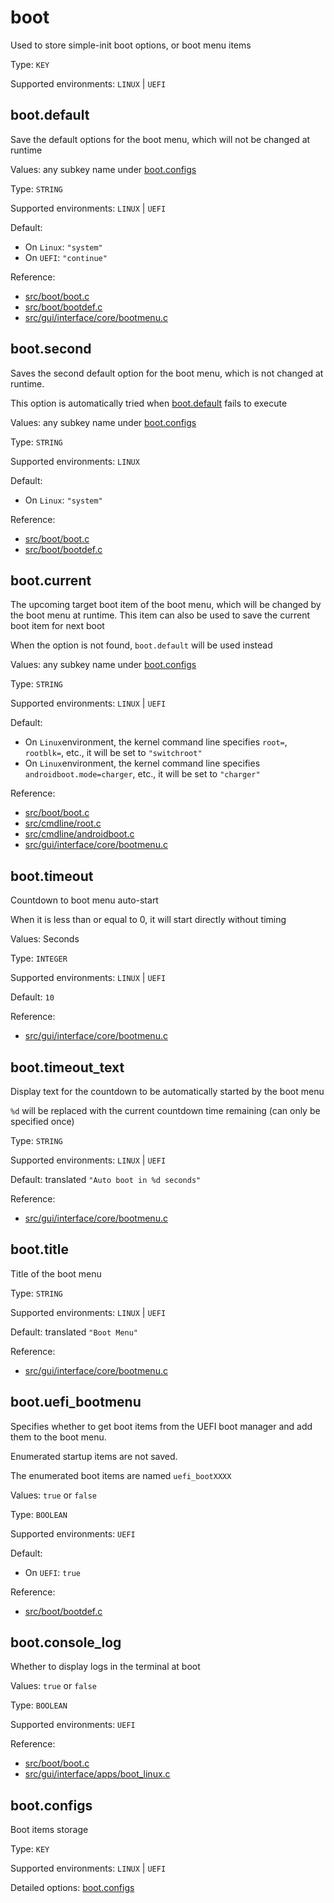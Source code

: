 # boot

Used to store simple-init boot options, or boot menu items

Type: `KEY`

Supported environments: `LINUX` | `UEFI`

## boot.default

Save the default options for the boot menu, which will not be changed at runtime

Values: any subkey name under [boot.configs](boot.configs.md)

Type: `STRING`

Supported environments: `LINUX` | `UEFI`

Default:
 - On `Linux`: `"system"`
 - On `UEFI`: `"continue"`

Reference:
 - [src/boot/boot.c](../../../src/boot/boot.c)
 - [src/boot/bootdef.c](../../../src/boot/bootdef.c)
 - [src/gui/interface/core/bootmenu.c](../../../src/gui/interface/core/bootmenu.c)

## boot.second

Saves the second default option for the boot menu, which is not changed at runtime.

This option is automatically tried when [boot.default](#boot.default) fails to execute

Values: any subkey name under [boot.configs](boot.configs.md)

Type: `STRING`

Supported environments: `LINUX`

Default:
 - On `Linux`: `"system"`

Reference:
 - [src/boot/boot.c](../../../src/boot/boot.c)
 - [src/boot/bootdef.c](../../../src/boot/bootdef.c)

## boot.current

The upcoming target boot item of the boot menu, which will be changed by the boot menu at runtime. This item can also be used to save the current boot item for next boot

When the option is not found, `boot.default` will be used instead

Values: any subkey name under [boot.configs](boot.configs.md)

Type: `STRING`

Supported environments: `LINUX` | `UEFI`

Default:
 - On `Linux`environment, the kernel command line specifies `root=`, `rootblk=`, etc., it will be set to `"switchroot"`
 - On `Linux`environment, the kernel command line specifies `androidboot.mode=charger`, etc., it will be set to `"charger"`

Reference:
 - [src/boot/boot.c](../../../src/boot/boot.c)
 - [src/cmdline/root.c](../../../src/cmdline/root.c)
 - [src/cmdline/androidboot.c](../../../src/cmdline/androidboot.c)
 - [src/gui/interface/core/bootmenu.c](../../../src/gui/interface/core/bootmenu.c)

## boot.timeout

Countdown to boot menu auto-start

When it is less than or equal to 0, it will start directly without timing

Values: Seconds

Type: `INTEGER`

Supported environments: `LINUX` | `UEFI`

Default: `10`

Reference:
 - [src/gui/interface/core/bootmenu.c](../../../src/gui/interface/core/bootmenu.c)

## boot.timeout_text

Display text for the countdown to be automatically started by the boot menu

`%d` will be replaced with the current countdown time remaining (can only be specified once)

Type: `STRING`

Supported environments: `LINUX` | `UEFI`

Default: translated `"Auto boot in %d seconds"`

Reference:
 - [src/gui/interface/core/bootmenu.c](../../../src/gui/interface/core/bootmenu.c)

## boot.title

Title of the boot menu

Type: `STRING`

Supported environments: `LINUX` | `UEFI`

Default: translated `"Boot Menu"`

Reference:
 - [src/gui/interface/core/bootmenu.c](../../../src/gui/interface/core/bootmenu.c)

## boot.uefi_bootmenu

Specifies whether to get boot items from the UEFI boot manager and add them to the boot menu.

Enumerated startup items are not saved.

The enumerated boot items are named `uefi_bootXXXX`

Values: `true` or `false`

Type: `BOOLEAN`

Supported environments: `UEFI`

Default:
 - On `UEFI`: `true`

Reference:
 - [src/boot/bootdef.c](../../../src/boot/bootdef.c)

## boot.console_log

Whether to display logs in the terminal at boot

Values: `true` or `false`

Type: `BOOLEAN`

Supported environments: `UEFI`

Reference:
 - [src/boot/boot.c](../../../src/boot/boot.c)
 - [src/gui/interface/apps/boot_linux.c](../../../src/gui/interface/apps/boot_linux.c)

## boot.configs

Boot items storage

Type: `KEY`

Supported environments: `LINUX` | `UEFI`

Detailed options: [boot.configs](boot.configs.md)
